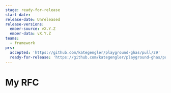 ```yaml
---
stage: ready-for-release
start-date:
release-date: Unreleased
release-versions:
  ember-source: vX.Y.Z
  ember-data: vX.Y.Z
teams:
  - framework
prs:
  accepted: 'https://github.com/kategengler/playground-ghas/pull/29'
  ready-for-release: 'https://github.com/kategengler/playground-ghas/pull/44'
---
```

# My RFC
